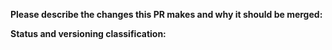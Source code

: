 **Please describe the changes this PR makes and why it should be merged:**



**Status and versioning classification:**

<!--
Please move lines that apply to you out of the comment:
- Code changes have been tested against the Discord API, or there are no code changes
- This PR changes the library's interface (methods or parameters added)
- This PR includes breaking changes (methods removed or renamed, parameters moved or removed)
- This PR **only** includes non-code changes, like changes to documentation, README, etc.
-->
